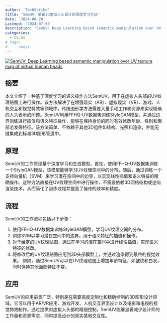 ```yaml
---
author: 'TechScribe'
title: 'SemUV：革新3D虚拟人头设计的深度学习方法'
date: '2024-06-28'
Lastmod: '2024-07-05'
description: 'SemUV: Deep Learning based semantic manipulation over UV texture map of virtual human heads'
categories:
  - CS.AI
# tags:
#   - emoji
---
```


[![SemUV: Deep Learning based semantic manipulation over UV texture map of virtual human heads](https://arxiv-research-1301205113.cos.ap-guangzhou.myqcloud.com/images/2407.00229v1.pdf_0.jpg)](https://arxiv.org/abs/2407.00229v1)

## 摘要

本文介绍了一种基于深度学习的语义操作方法SemUV，用于在虚拟人头部的UV纹理贴图上进行操作。该方法解决了在增强现实（AR）、虚拟现实（VR）、游戏、人机交互和视觉特效等领域中，传统图形学方法需要大量手动工作和资源来实现精确的人头表示的问题。SemUV利用FFHQ-UV数据集训练StyleGAN模型，并通过边界训练进行插值和语义特征操作，能够在保持身份的同时有效修改年龄、性别和面部毛发等特征。该方法简单、不依赖于其他3D组件如结构、光照和渲染，并能无缝集成到标准3D图形管道中。<!--more-->

## 原理

SemUV的工作原理基于深度学习和生成模型。首先，使用FFHQ-UV数据集训练一个StyleGAN模型，该模型能够学习UV纹理空间中的分布。随后，通过训练一个支持向量机（SVM）来学习潜在空间中的边界，以实现线性插值和语义特征的精确操作。这种方法直接在UV纹理空间中进行操作，不需要依赖3D网格结构或逆向渲染技术，从而简化了训练过程并提高了操作的效率和精度。

## 流程

SemUV的工作流程包括以下步骤：
1. 使用FFHQ-UV数据集训练StyleGAN模型，学习UV纹理空间的分布。
2. 训练SVM以学习潜在空间中的边界，用于语义特征的插值和操作。
3. 对于给定的UV纹理贴图，通过在学习的潜在空间中进行线性插值，实现语义特征的修改。
4. 将修改后的UV纹理贴图应用到3D头部模型上，并通过渲染得到最终的视觉效果。
例如，通过SemUV可以在UV纹理贴图上增加年龄特征，如皱纹和白发，同时保持其他面部特征不变。

## 应用

SemUV的应用前景广泛，特别是在需要高度定制化和精确控制的3D图形设计领域。它可以用于AR/VR应用、游戏开发、人机交互界面设计以及电影和电视的视觉特效制作。通过提供对虚拟人头部的精细控制，SemUV能够显著减少设计师的工作量和资源需求，同时提高设计的真实感和交互性。